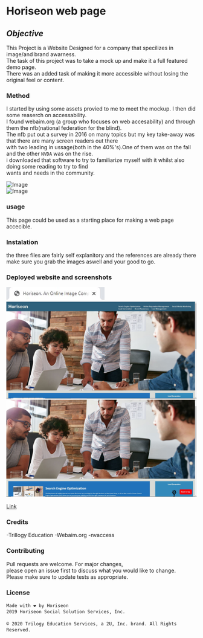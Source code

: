 # Horiseon web page

## *Objective* 
This Project is a Website Designed for a company that specilizes in image/and brand awarness.<br>
The task of this project was to take a mock up and make it a full featured demo page.<br>
There was an added task of making it more accessible without losing the original feel or content.<br>

### Method
I started by using some assets provied to me to meet the mockup. I then did some reaserch on accessability.<br>
I found webaim.org (a group who focuses on web accesability) and through them the nfb(national federation for the blind).<br>
The nfb put out a survey in 2016 on many topics but my key take-away was that there are many screen readers out there<br>
with two leading in ussage(both in the 40%'s).One of them was on the fall and the other `NVDA` was on the rise.<br>
i downloaded that software to try to familiarize myself with it whilst also doing some reading to try to find<br>
wants and needs in the community.



![Image](https://img.shields.io/badge/languages-html%20%7C%20css%20%7C%20javascript-blue)<br>
![Image](https://img.shields.io/website?down_color=red&down_message=Down&style=plastic&up_color=Lightgreen&up_message=Up&url=https%3A%2F%2Frickycohen88.github.io%2FCodeRefractor%2F)


### usage 
This page could be used as a starting place for making a web page accecible.

### Instalation
the three files are fairly self explanitory and the references are already there<br>
make sure you grab the images aswell and your good to go.<br>


### Deployed website and screenshots
![Image](images/title.JPG "website title")
![Image](images/Screen1.JPG "Screenshot 1")
![Image](images/screen2.JPG "Screenshot 2")

[Link](https://rickycohen88.github.io/CodeRefractor/)

### Credits
-Trillogy Education
-Webaim.org
-nvaccess

### Contributing
Pull requests are welcome. For major changes,<br>
please open an issue first to discuss what you would like to change.<br>
 Please make sure to update tests as appropriate.


### License

    Made with ❤️️ by Horiseon
    2019 Horiseon Social Solution Services, Inc.
    
    © 2020 Trilogy Education Services, a 2U, Inc. brand. All Rights Reserved.


   